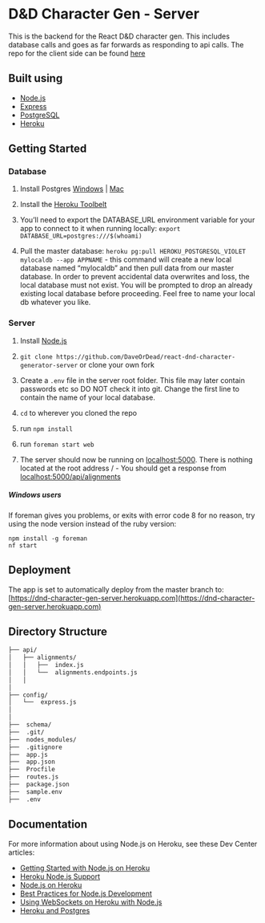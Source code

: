 # D&D Character Gen - Server

This is the backend for the React D&D character gen. This includes database calls and goes as far forwards as responding to api calls. The repo for the client side can be found [here](https://github.com/DaveOrDead/react-dnd-character-generator/)

## Built using

- [Node.js](http://nodejs.org/)
- [Express](http://expressjs.com/)
- [PostgreSQL](http://www.postgresql.org/)
- [Heroku](http://www.heroku.com)


## Getting Started

### Database

1. Install Postgres [Windows](http://www.enterprisedb.com/products-services-training/pgdownload#windows) | [Mac](http://postgresapp.com/)

2. Install the [Heroku Toolbelt](https://toolbelt.heroku.com/)

3. You’ll need to export the DATABASE_URL environment variable for your app to connect to it when running locally: `export DATABASE_URL=postgres:///$(whoami)`

4. Pull the master database: `heroku pg:pull HEROKU_POSTGRESQL_VIOLET mylocaldb --app APPNAME`  - this command will create a new local database named “mylocaldb” and then pull data from our master database. In order to prevent accidental data overwrites and loss, the local database must not exist. You will be prompted to drop an already existing local database before proceeding.  Feel free to name your local db whatever you like.

### Server

1. Install [Node.js](http://nodejs.org/)

2. `git clone https://github.com/DaveOrDead/react-dnd-character-generator-server` or clone your own fork

3. Create a `.env` file in the server root folder.  This file may later contain passwords etc so DO NOT check it into git.  Change the first line to contain the name of your local database.

4. `cd` to wherever you cloned the repo

5. run `npm install`

6. run `foreman start web`

7. The server should now be running on [localhost:5000](http://localhost:5000/).
There is nothing located at the root address / - You should get a response from [localhost:5000/api/alignments](http://localhost:5000/api/alignments)

##### Windows users

If foreman gives you problems, or exits with error code 8 for no reason, try using the node version instead of the ruby version:

```
npm install -g foreman
nf start
```

## Deployment

The app is set to automatically deploy from the master branch to: [https://dnd-character-gen-server.herokuapp.com](https://dnd-character-gen-server.herokuapp.com)

## Directory Structure

```sh
├── api/
│   ├── alignments/
│   │   ├──  index.js
│   │   └──  alignments.endpoints.js
│   │
│
├── config/
│   └──  express.js
│
│
├──  schema/
├──  .git/
├──  nodes_modules/
├──  .gitignore
├──  app.js
├──  app.json
├──  Procfile
├──  routes.js
├──  package.json
├──  sample.env
├──  .env
```


## Documentation

For more information about using Node.js on Heroku, see these Dev Center articles:

- [Getting Started with Node.js on Heroku](https://devcenter.heroku.com/articles/getting-started-with-nodejs)
- [Heroku Node.js Support](https://devcenter.heroku.com/articles/nodejs-support)
- [Node.js on Heroku](https://devcenter.heroku.com/categories/nodejs)
- [Best Practices for Node.js Development](https://devcenter.heroku.com/articles/node-best-practices)
- [Using WebSockets on Heroku with Node.js](https://devcenter.heroku.com/articles/node-websockets)
- [Heroku and Postgres](https://devcenter.heroku.com/articles/heroku-postgresql)

